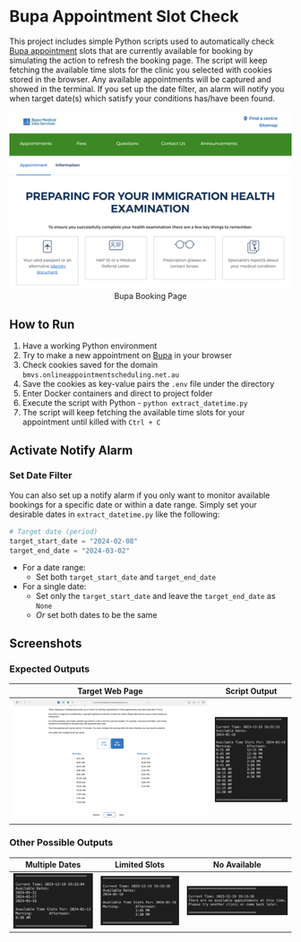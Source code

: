 # Bupa Appointment Slot Check
This project includes simple Python scripts used to automatically check [Bupa appointment](https://www.bupa.com.au/bupamvs/appointments) slots that are currently available for booking by simulating the action to refresh the booking page. The script will keep fetching the available time slots for the clinic you selected with cookies stored in the browser. Any available appointments will be captured and showed in the terminal. If you set up the date filter, an alarm will notify you when target date(s) which satisfy your conditions has/have been found.

<p align="center">
    <img src="docs/imgs/booking page.png" alt="Bupa Booking Page" width="600" />
    <br>Bupa Booking Page</br>
</p>

## How to Run
1. Have a working Python environment
2. Try to make a new appointment on [Bupa](https://bmvs.onlineappointmentscheduling.net.au/oasis/) in your browser
3. Check cookies saved for the domain `bmvs.onlineappointmentscheduling.net.au`
4. Save the cookies as key-value pairs the `.env` file under the directory
5. Enter Docker containers and direct to project folder
6. Execute the script with Python - `python extract_datetime.py`
7. The script will keep fetching the available time slots for your appointment until killed with `Ctrl + C`

## Activate Notify Alarm
### Set Date Filter
You can also set up a notify alarm if you only want to monitor available bookings for a specific date or within a date range. Simply set your desirable dates in `extract_datetime.py` like the following:
```python
# Target date (period)
target_start_date = "2024-02-08"
target_end_date = "2024-03-02"
```
- For a date range:
    - Set both `target_start_date` and `target_end_date`
- For a single date: 
    - Set only the `target_start_date` and leave the `target_end_date` as `None`
    - *Or* set both dates to be the same

## Screenshots
### Expected Outputs

Target Web Page            |  Script Output
:-------------------------:|:-------------------------:
<img src="docs/imgs/sample%20result%20page.png" alt="Target Web Page" width="600" />  |  <img src="docs/imgs/sample%20output.png" alt="Script Output" width="200" /> 

### Other Possible Outputs
Multiple Dates             |  Limited Slots            |  No Available
:-------------------------:|:-------------------------:|:-------------------------:
<img src="docs/imgs/multiple dates.png" alt="Multiple Datese" width="200" />  |  <img src="docs/imgs/limited slots.png" alt="Limited Slots" width="200" /> |  <img src="docs/imgs/no available.png" alt="No Available" width="260" /> 

